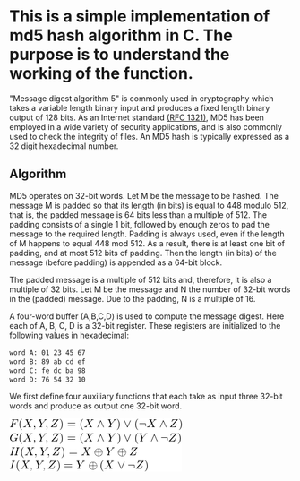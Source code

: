 # This is a simple implementation of md5 hash algorithm in C. The purpose is to understand the working of the function.

"Message digest algorithm 5" is commonly used in cryptography which takes a variable length binary input and produces a fixed length binary output of 128 bits. As an Internet standard [(RFC 1321)](https://www.ietf.org/rfc/rfc1321.txt/), MD5 has been employed in a wide variety of security applications, and is also commonly used to check the integrity of files. An MD5 hash is typically expressed as a 32 digit hexadecimal number.

## Algorithm

MD5 operates on 32-bit words. Let M be the message to be hashed. The message M is padded so that its length (in bits) is equal to 448 modulo 512, that is, the padded message is 64 bits less than a multiple of 512. The padding consists of a single 1 bit, followed by enough zeros to pad the message to the required length. Padding is always used, even if the length of M happens to equal 448 mod 512. As a result, there is at least one bit of padding, and at most 512 bits of padding. Then the length (in bits) of the message (before padding) is appended as a 64-bit block.

The padded message is a multiple of 512 bits and, therefore, it is also a multiple of 32 bits. Let M be the message and N the number of 32-bit words in the (padded) message. Due to the padding, N is a multiple of 16.

A four-word buffer (A,B,C,D) is used to compute the message digest. Here each of A, B, C, D is a 32-bit register. These registers are initialized to the following values in hexadecimal:

```
word A: 01 23 45 67
word B: 89 ab cd ef
word C: fe dc ba 98
word D: 76 54 32 10
```
We first define four auxiliary functions that each take as input three 32-bit words and produce as output one 32-bit word.

![Functions](https://github.com/Shubham-Gaikwad23/md5/blob/master/fun.png/)

